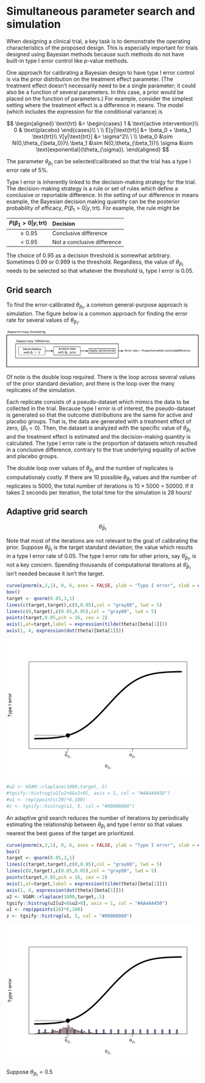 # Simultaneous parameter search and simulation

When designing a clinical trial, a key task is to demonstrate the
operating characteristics of the proposed design. This is especially
important for trials designed using Bayesian methods because such
methods do not have built-in type I error control like $p$-value
methods.

One approach for calibrating a Bayesian design to have type I error
control is via the prior distribution on the treatment effect parameter.
(The treatment effect doesn’t necessarily need to be a single parameter;
it could also be a function of several parameters. In this case, a prior
would be placed on the function of parameters.) For example, consider
the simplest setting where the treatment effect is a difference in
means. The model (which includes the expression for the conditional
variance) is

$$
\begin{aligned}
\text{trt} &= \begin{cases} 
1 & \text{active intervention}\\
0 & \text{placebo}
\end{cases}\\
\ \\
E[y|\text{trt}] &= \beta_0 + \beta_1 \text{trt}\\
V[y|\text{trt}] &= \sigma^2\\
\ \\
\beta_0 &\sim N(0,\theta_{\beta_0})\\
\beta_1 &\sim N(0,\theta_{\beta_1})\\
\sigma &\sim \text{exponential}(\theta_{\sigma}).
\end{aligned}
$$

The parameter $\theta_{\beta_1}$ can be selected/calibrated so that the
trial has a type I error rate of 5%.

Type I error is inherently linked to the decision-making strategy for
the trial. The decision-making strategy is a rule or set of rules which
define a conclusive or reportable difference. In the setting of our
difference in means example, the Bayesian decision making quantity can
be the posterior probability of efficacy, $P(\beta_1>0|y, \text{trt})$.
For example, the rule might be

| $P(\beta_1>0\vert y, \text{trt})$ | Decision                    |
|:---------------------------------:|:----------------------------|
|            $\geq 0.95$            | Conclusive difference       |
|             $< 0.95$              | Not a conclusive difference |

The choice of $0.95$ as a decision threshold is somewhat arbitrary.
Sometimes $0.99$ or $0.999$ is the threshold. Regardless, the value of
$\theta_{\beta_1}$ needs to be selected so that whatever the threshold
is, type I error is 0.05.

## Grid search

To find the error-calibrated $\theta_{\beta_1}$, a common
general-purpose approach is simulation. The figure below is a common
approach for finding the error rate for several values of
$\theta_{\beta_1}$.

![](dynamic-grid-search-simulation_files/figure-gfm/unnamed-chunk-2-1.svg)<!-- -->

Of note is the double loop required. There is the loop across several
values of the prior standard deviation, and there is the loop over the
many replicates of the simulation.

Each replicate consists of a pseudo-dataset which mimics the data to be
collected in the trial. Because type I error is of interest, the
pseudo-dataset is generated so that the outcome distributions are the
same for active and placebo groups. That is, the data are generated with
a treatment effect of zero, ($\beta_1=0$). Then, the dataset is analyzed
with the specific value of $\theta_{\beta_1}$ and the treatment effect
is estimated and the decision-making quantity is calculated. The type I
error rate is the proportion of datasets which resulted in a conclusive
difference, contrary to the true underlying equality of active and
placebo groups.

The double loop over values of $\theta_{\beta_1}$ and the number of
replicates is computationaly costly. If there are 10 possible
$\theta_{\beta_1}$ values and the number of replicates is 5000, the
total number of iterations is $10\times 5000$ = 50000. If it takes 2
seconds per iteration, the total time for the simulation is 28 hours!

## Adaptive grid search

$$\tilde{\theta}_{\beta_1}$$

Note that most of the iterations are not relevant to the goal of
calibrating the prior. Suppose $\tilde{\theta}_{\beta_1}$ is the target
standard deviation; the value which results in a type I error rate of
0.05. The type I error rate for other priors, say
$\dot{\theta}_{\beta_1}$, is not a key concern. Spending thousands of
computational iterations at $\dot{\theta}_{\beta_1}$ isn’t needed
because it isn’t the target.

``` r
curve(pnorm(x,3,1), 0, 6, axes = FALSE, ylab = "Type I error", xlab = expression(theta[beta[1]]), lwd = 5, ylim = c(-0.1,1.1))
box()
target <- qnorm(0.05,3,1)
lines(c(target,target),c(0,0.05),col = "gray80", lwd = 5)
lines(c(0,target),c(0.05,0.05),col = "gray80", lwd = 5)
points(target,0.05,pch = 16, cex = 2)
axis(1,at=target,label = expression(tilde(theta)[beta[1]]))
axis(1, 4, expression(dot(theta)[beta[1]]))
```

![](dynamic-grid-search-simulation_files/figure-gfm/unnamed-chunk-3-1.svg)<!-- -->

``` r
#u2 <- VGAM::rlaplace(1000,target,.5)
#tgsify::histrug(u2[u2<6&u2>0], axis = 1, col = "#AA4A4450")
#u1 <- rep(ppoints(20)*6,100)
#z <- tgsify::histrug(u1, 5, col = "#00008080")
```

An adaptive grid search reduces the number of iterations by periodically
estimating the relationship between $\theta_{\beta_1}$ and type I error
so that values nearest the best guess of the target are prioritized.

``` r
curve(pnorm(x,3,1), 0, 6, axes = FALSE, ylab = "Type I error", xlab = expression(theta[beta[1]]), lwd = 5, ylim = c(-0.1,1.1))
box()
target <- qnorm(0.05,3,1)
lines(c(target,target),c(0,0.05),col = "gray80", lwd = 5)
lines(c(0,target),c(0.05,0.05),col = "gray80", lwd = 5)
points(target,0.05,pch = 16, cex = 2)
axis(1,at=target,label = expression(tilde(theta)[beta[1]]))
axis(1, 4, expression(dot(theta)[beta[1]]))
u2 <- VGAM::rlaplace(1000,target,.5)
tgsify::histrug(u2[u2<6&u2>0], axis = 1, col = "#AA4A4450")
u1 <- rep(ppoints(20)*6,100)
z <- tgsify::histrug(u1, 5, col = "#00008080")
```

![](dynamic-grid-search-simulation_files/figure-gfm/unnamed-chunk-4-1.svg)<!-- -->

Suppose $\theta_{\beta_1} = 0.5$
